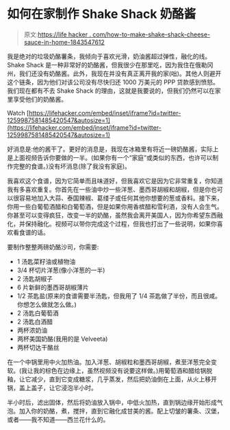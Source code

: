 # 如何在家制作 Shake Shack 奶酪酱

> 原文:[https://life hacker . com/how-to-make-shake-shack-cheese-sauce-in-home-1843547612](https://lifehacker.com/how-to-make-shake-shack-cheese-sauce-at-home-1843547612)

我是绝对的垃圾奶酪薯条，我倾向于喜欢光滑，奶油酱超过弹性，融化的线。Shake Shack 是一种非常好的奶酪酱，但我很少在那里吃，因为我住在俄勒冈州，我们还没有奶酪酱。此外，我现在并没有真正离开我的家(咄)。其他人则避开这个链条，因为他们对该公司没有尽快归还 1000 万美元的 PPP 贷款感到愤怒。我们现在都有不去 Shake Shack 的理由，这就是我要说的，但我们仍然可以在家里享受他们的奶酪酱。

Watch [https://lifehacker.com/embed/inset/iframe?id=twitter-1259987581485420547&autosize=1](https://lifehacker.com/embed/inset/iframe?id=twitter-1259987581485420547&autosize=1) 

好消息是:他的酱干了。更好的消息是，我现在冰箱里有将近一磅奶酪酱，实际上是上面视频告诉你要做的一半。(如果你有一个“家庭”或类似的东西，也许可以制作完整的食谱。)没有坏消息(除了我没有家庭)。

我喜欢这个食谱，因为它简单而且味道好，但我喜欢它是因为它非常重复，你知道我有多喜欢重复。你首先在一些油中炒一些洋葱、墨西哥胡椒和胡椒，但是你也可以很容易地加入大蒜、泰国辣椒、葛缕子或任何其他你想要的葱或香料。接下来，你用一些白葡萄酒醋和白葡萄酒，但是如果你用香槟醋和雪利酒，没有人会生气。你甚至可以变得疯狂，改变一半的奶酪，虽然我会离开美国人，因为你希望东西融化，并保持融化。视频可以带你完成这个过程，但我也打出了一些说明，如果你喜欢看食谱的话。

要制作整整两磅奶酪沙司，你需要:

*   1 汤匙菜籽油或植物油
*   3/4 杯切片洋葱(像小洋葱的一半)
*   2 汤匙胡椒子
*   6 片新鲜的墨西哥胡椒薄片
*   1/2 茶匙盐(原来的食谱需要半汤匙，但我用了 1/4 茶匙做了半份，而且很咸。你想怎么做就怎么做。)
*   2 汤匙白葡萄酒
*   2 汤匙白酒醋
*   两杯浓奶油
*   两杯美国奶酪(我用的是 Velveeta)
*   两杯切达干酪丝

在一个中锅里用中火加热油。加入洋葱、胡椒粒和墨西哥胡椒，煮至洋葱完全变软。(我让我的棕色在边缘上，虽然视频没有说要这样做。)用葡萄酒和醋给锅脱釉，让它减少，直到它变成糖浆，几乎蒸发，然后把奶油倒在上面，从火上移开锅，盖上盖子，让它浸泡半小时。

半小时后，滤出固体，然后将奶油放入锅中，中低火加热，直到锅边缘开始形成气泡。加入你的奶酪，煮，搅拌，直到它融化成甘美的酱。配上切皱的薯条、汉堡，或者——我不知道——西兰花什么的。